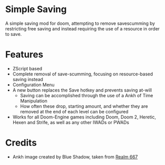 # Simple Saving

A simple saving mod for doom, attempting to remove savescumming by restricting free saving and instead requiring the use of a resource in order to save.

# Features

* ZScript based
* Complete removal of save-scumming, focusing on resource-based saving instead
* Configuration Menu
* A new button replaces the Save hotkey and prevents saving at-will
    * Saving can be accomplished through the use of a Ankh of Time Manipulation
    * How often these drop, starting amount, and whether they are removed at the end of each level can be configured
* Works for all Doom-Engine games including Doom, Doom 2, Heretic, Hexen and Strife, as well as any other IWADs or PWADs

# Credits

* Ankh image created by Blue Shadow, taken from [Realm 667](http://realm667.com)
